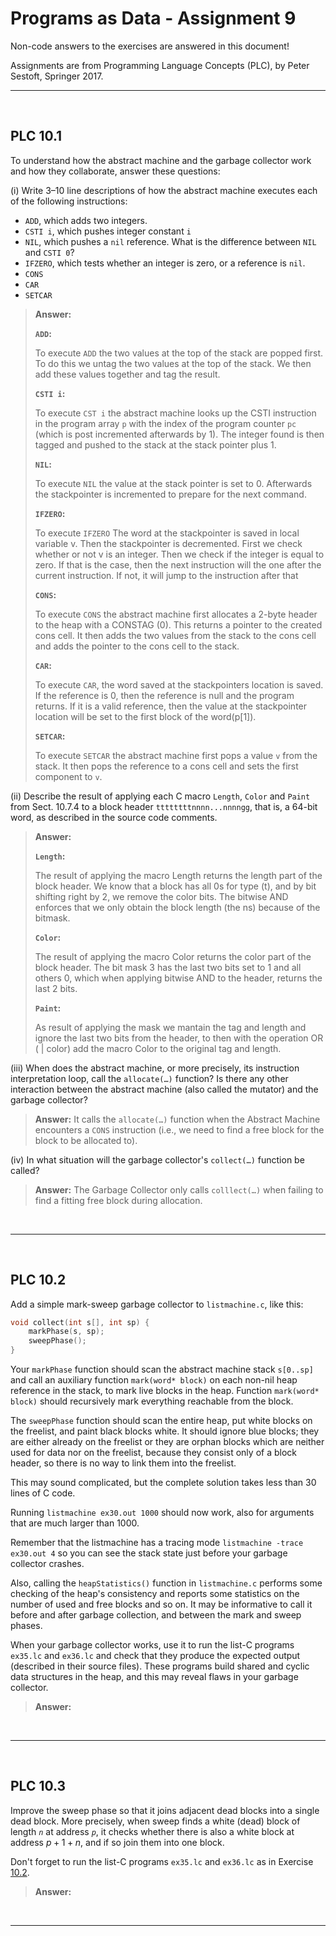 # Programs as Data - Assignment 9

Non-code answers to the exercises are answered in this document!

Assignments are from Programming Language Concepts (PLC), by Peter Sestoft, Springer 2017.

---

</br>

## PLC 10.1

To understand how the abstract machine and the garbage collector work and how they collaborate, answer these questions:

(i) Write 3–10 line descriptions of how the abstract machine executes each of the following instructions:

* `ADD`, which adds two integers.
* `CSTI i`, which pushes integer constant `i`
* `NIL`, which pushes a `nil` reference. What is the difference between `NIL` and `CSTI 0`?
* `IFZERO`, which tests whether an integer is zero, or a reference is `nil`.
* `CONS`
* `CAR`
* `SETCAR`

> **Answer:**
>
> **`ADD`:**
>
> To execute `ADD` the two values at the top of the stack  are  popped first. To do this we untag the two values at the top of the stack. We then add these values together and tag the result.
>
> **`CSTI i`:**
>
> To execute `CST i` the abstract machine looks up the CSTI instruction in the program array `p` with the index of the program counter `pc` (which is post incremented afterwards by 1). The integer found is then tagged and pushed to the stack at the stack pointer plus 1.
>
> **`NIL`:**
>
>To execute `NIL` the value at the stack pointer is set to 0. Afterwards the stackpointer is incremented to prepare for the next command.
>
> **`IFZERO`:**
>
> To execute `IFZERO` The word at the stackpointer is saved in local variable v. Then the stackpointer is decremented. First we check whether or not v is an integer. Then we check if the integer is equal to zero. If that is the case, then the next instruction will the one after the current instruction. If not, it will jump to the instruction after that
>
> **`CONS`:**
>
> To execute `CONS` the abstract machine first allocates a 2-byte header to the heap with a CONSTAG (0). This returns a pointer to the created cons cell. It then adds the two values from the stack to the cons cell and adds the pointer to the cons cell to the stack.
>
> **`CAR`:**
>
> To execute `CAR`, the word saved at the stackpointers location is saved. If the reference is 0, then the reference is null and the program returns. If it is a valid reference, then the value at the stackpointer location will be set to the first block of the word(p[1]).
>
> **`SETCAR`:**
>
> To execute `SETCAR` the abstract machine first pops a value `v` from the stack. It then pops the reference to a cons cell and sets the first component to `v`.
>

(ii) Describe the result of applying each C macro `Length`, `Color` and `Paint` from Sect. 10.7.4 to a block header `ttttttttnnnn...nnnngg`, that is, a 64-bit word, as described in the source code comments.

> **Answer:**
>
> **`Length`:**
>
> The result of applying the macro Length returns the length part of the block header. We know that a block has all 0s for type (t), and by bit shifting right by 2, we remove the color bits. The bitwise AND enforces that we only obtain the block length (the ns) because of the bitmask.
>
> **`Color`:**
>
> The result of applying the macro Color returns the color part of the block header. The bit mask 3 has the last two bits set to 1 and all others 0, which when applying bitwise AND to the header, returns the last 2 bits.
>
> **`Paint`:**
>
> As result of applying the mask we mantain the tag and length and ignore the last two bits from the header, to then with the operation OR ( | color) add the macro Color to the original tag and length.  

(iii) When does the abstract machine, or more precisely, its instruction interpretation loop, call the `allocate(…)` function? Is there any other interaction between the abstract machine (also called the mutator) and the garbage collector?

> **Answer:** It calls the `allocate(…)` function when the Abstract Machine encounters a `CONS` instruction (i.e., we need to find a free block for the block to be allocated to).

(iv) In what situation will the garbage collector's `collect(…)` function be called?

> **Answer:** The Garbage Collector only calls `colllect(…)` when failing to find a fitting free block during allocation.

</br>

---

</br>

## PLC 10.2

Add a simple mark-sweep garbage collector to `listmachine.c`, like this:

```c
void collect(int s[], int sp) {
    markPhase(s, sp);
    sweepPhase();
}
```

Your `markPhase` function should scan the abstract machine stack `s[0..sp]` and call an auxiliary function `mark(word* block)` on each non-nil heap reference in the stack, to mark live blocks in the heap. Function `mark(word* block)` should recursively mark everything reachable from the block.

The `sweepPhase` function should scan the entire heap, put white blocks on the freelist, and paint black blocks white. It should ignore blue blocks; they are either already on the freelist or they are orphan blocks which are neither used for data nor on the freelist, because they consist only of a block header, so there is no way to link them into the freelist.

This may sound complicated, but the complete solution takes less than 30 lines of C code.

Running `listmachine ex30.out 1000` should now work, also for arguments that are much larger than 1000.

Remember that the listmachine has a tracing mode `listmachine -trace ex30.out 4` so you can see the stack state just before your garbage collector crashes.

Also, calling the `heapStatistics()` function in `listmachine.c` performs some checking of the heap's consistency and reports some statistics on the number of used and free blocks and so on. It may be informative to call it before and after garbage collection, and between the mark and sweep phases.

When your garbage collector works, use it to run the list-C programs `ex35.lc` and `ex36.lc` and check that they produce the expected output (described in their source files). These programs build shared and cyclic data structures in the heap, and this may reveal flaws in your garbage collector.

> **Answer:**

</br>

---

</br>

## PLC 10.3

Improve the sweep phase so that it joins adjacent dead blocks into a single dead block. More precisely, when sweep finds a white (dead) block of length *`n`* at address *`p`*, it checks whether there is also a white block at address $p + 1 + n$, and if so join them into one block.

Don't forget to run the list-C programs `ex35.lc` and `ex36.lc` as in Exercise [10.2](#plc-102).

> **Answer:**

</br>

---
